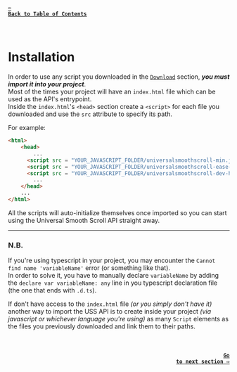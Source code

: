 #### <a href = "https://github.com/CristianDavideConte/universalSmoothScroll#table-of-contents"><code>&#8678; Back to Table of Contents</code></a>
<br/>

# Installation
In order to use any script you downloaded in the [`Download`](./Download.md) section, ***you must import it into your project***. <br/>
Most of the times your project will have an `index.html` file which can be used as the API's entrypoint. <br/>
Inside the `index.html`'s `<head>` section create a `<script>` for each file you downloaded and use the `src` attribute to specify its path. <br/>  

For example: <br/>
```html
<html>
    <head>
        ...
      <script src = "YOUR_JAVASCRIPT_FOLDER/universalsmoothscroll-min.js"></script>                <!-- required -->
      <script src = "YOUR_JAVASCRIPT_FOLDER/universalsmoothscroll-ease-functions-min.js"></script> <!-- optional -->
      <script src = "YOUR_JAVASCRIPT_FOLDER/universalsmoothscroll-dev-helpers-min.js"></script>    <!-- optional -->
        ...
    </head>
    ...
</html>
```

All the scripts will auto-initialize themselves once imported so you can start using the Universal Smooth Scroll API straight away.

---

### N.B. 
If you're using typescript in your project, you may encounter the `Cannot find name 'variableName'` error (or something like that). <br/>
In order to solve it, you have to manually declare `variableName` by adding the `declare var variableName: any` line in you typescript declaration file (the one that ends with `.d.ts`). <br/>

If don't have access to the `index.html` file _(or you simply don't have it)_ another way to import the USS API is to create inside your project _(via javascript or whichever language you're using)_ as many `Script` elements as the files you previously downloaded and link them to their paths. <br/>

<br/>

#### <p align="right"><a href = "./HowItWorks.md"><code>Go to next section &#8680;</code></a></p>
